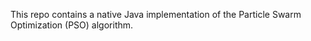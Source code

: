 This repo contains a native Java implementation of the Particle Swarm Optimization (PSO) algorithm. 